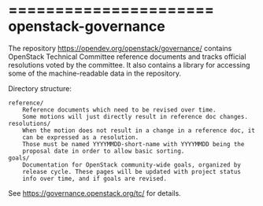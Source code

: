 ======================
 openstack-governance
======================

The repository https://opendev.org/openstack/governance/
contains OpenStack Technical Committee reference documents and tracks
official resolutions voted by the committee. It also contains a
library for accessing some of the machine-readable data in the
repository.

Directory structure:

    reference/
        Reference documents which need to be revised over time.
        Some motions will just directly result in reference doc changes.
    resolutions/
        When the motion does not result in a change in a reference doc, it
        can be expressed as a resolution.
        Those must be named YYYYMMDD-short-name with YYYYMMDD being the
        proposal date in order to allow basic sorting.
    goals/
        Documentation for OpenStack community-wide goals, organized by
        release cycle. These pages will be updated with project status
        info over time, and if goals are revised.

See https://governance.openstack.org/tc/ for details.
